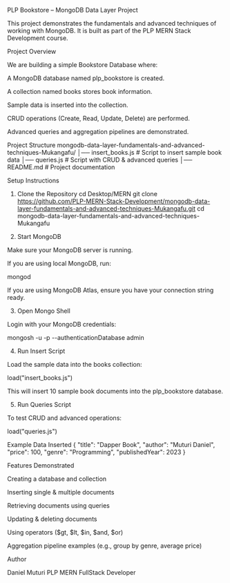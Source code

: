 PLP Bookstore – MongoDB Data Layer Project

This project demonstrates the fundamentals and advanced techniques of working with MongoDB.
It is built as part of the PLP MERN Stack Development course.

Project Overview

We are building a simple Bookstore Database where:

A MongoDB database named plp_bookstore is created.

A collection named books stores book information.

Sample data is inserted into the collection.

CRUD operations (Create, Read, Update, Delete) are performed.

Advanced queries and aggregation pipelines are demonstrated.

Project Structure
mongodb-data-layer-fundamentals-and-advanced-techniques-Mukangafu/
│── insert_books.js      # Script to insert sample book data
│── queries.js           # Script with CRUD & advanced queries
│── README.md            # Project documentation

Setup Instructions
1. Clone the Repository
cd Desktop/MERN
git clone https://github.com/PLP-MERN-Stack-Development/mongodb-data-layer-fundamentals-and-advanced-techniques-Mukangafu.git
cd mongodb-data-layer-fundamentals-and-advanced-techniques-Mukangafu

2. Start MongoDB

Make sure your MongoDB server is running.

If you are using local MongoDB, run:

mongod


If you are using MongoDB Atlas, ensure you have your connection string ready.

3. Open Mongo Shell

Login with your MongoDB credentials:

mongosh -u <username> -p <password> --authenticationDatabase admin

4. Run Insert Script

Load the sample data into the books collection:

load("insert_books.js")


This will insert 10 sample book documents into the plp_bookstore database.

5. Run Queries Script

To test CRUD and advanced operations:

load("queries.js")

Example Data Inserted
{
  "title": "Dapper Book",
  "author": "Muturi Daniel",
  "price": 100,
  "genre": "Programming",
  "publishedYear": 2023
}

Features Demonstrated

Creating a database and collection

Inserting single & multiple documents

Retrieving documents using queries

Updating & deleting documents

Using operators ($gt, $lt, $in, $and, $or)

Aggregation pipeline examples (e.g., group by genre, average price)

Author

Daniel Muturi
PLP MERN FullStack Developer